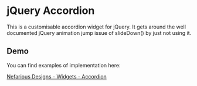 jQuery Accordion
================

This is a customisable accordion widget for jQuery. It gets around the well documented jQuery animation jump issue of slideDown() by just not using it.

Demo
----

You can find examples of implementation here:

[Nefarious Designs - Widgets - Accordion](http://nefariousdesigns.co.uk/projects/widgets/accordion/)